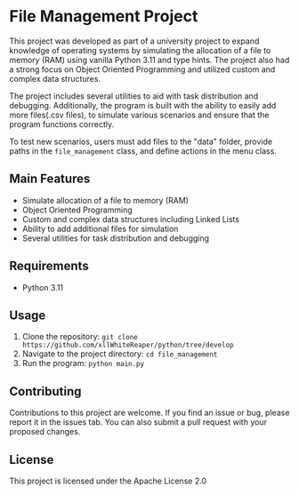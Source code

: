 # File Management Project

This project was developed as part of a university project to expand knowledge of operating systems by simulating the allocation of a file to memory (RAM) using vanilla Python 3.11 and type hints. The project also had a strong focus on Object Oriented Programming and utilized custom and complex data structures.

The project includes several utilities to aid with task distribution and debugging. Additionally, the program is built with the ability to easily add more files(.csv files), to simulate various scenarios and ensure that the program functions correctly.

To test new scenarios, users must add files to the "data" folder, provide paths in the `file_management` class, and define actions in the menu class.

## Main Features

- Simulate allocation of a file to memory (RAM)
- Object Oriented Programming
- Custom and complex data structures including Linked Lists
- Ability to add additional files for simulation
- Several utilities for task distribution and debugging

## Requirements

- Python 3.11

## Usage

1. Clone the repository: `git clone https://github.com/xllWhiteReaper/python/tree/develop`
2. Navigate to the project directory: `cd file_management`
3. Run the program: `python main.py`

## Contributing

Contributions to this project are welcome. If you find an issue or bug, please report it in the issues tab. You can also submit a pull request with your proposed changes.

## License

This project is licensed under the Apache License 2.0

